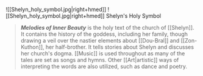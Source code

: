 ![[Shelyn_holy_symbol.jpg|right+hmed]] 
 ![[Shelyn_holy_symbol.jpg|right+hmed]] 
Shelyn's Holy Symbol
> ***Melodies of Inner Beauty*** is the holy text of the church of [[Shelyn]]. It contains the history of the goddess, including her family, though drawing a veil over the nastier elements about [[Dou-Bral]] and [[Zon-Kuthon]], her half-brother. It tells stories about Shelyn and discusses her church's dogma. [[Music]] is used throughout as many of the tales are set as songs and hymns. Other [[Art|artistic]] ways of interpreting the words are also utilized, such as dance and poetry.







